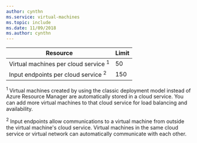```yaml
---
author: cynthn
ms.service: virtual-machines
ms.topic: include
ms.date: 11/09/2018    
ms.author: cynthn
---
```

| Resource | Limit |
| --- | --- |
| Virtual machines per cloud service <sup>1</sup> |50 |
| Input endpoints per cloud service <sup>2</sup> |150 |

<sup>1</sup> Virtual machines created by using the classic deployment model instead of Azure Resource Manager are automatically stored in a cloud service. You can add more virtual machines to that cloud service for load balancing and availability. 

<sup>2</sup> Input endpoints allow communications to a virtual machine from outside the virtual machine's cloud service. Virtual machines in the same cloud service or virtual network can automatically communicate with each other.  
